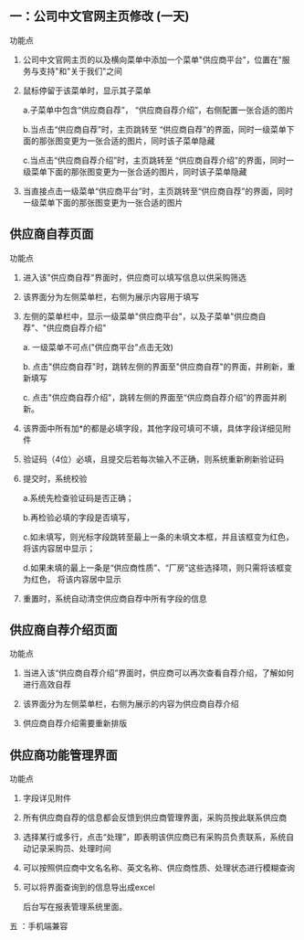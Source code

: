 ##	一：公司中文官网主页修改  (一天)

功能点

1.	公司中文官网主页的以及横向菜单中添加一个菜单"供应商平台"，位置在"服务与支持"和"关于我们"之间

2.	鼠标停留于该菜单时，显示其子菜单

	a.子菜单中包含“供应商自荐”， “供应商自荐介绍”，右侧配置一张合适的图片

	b.当点击“供应商自荐”时，主页跳转至 “供应商自荐”的界面，同时一级菜单下面的那张图变更为一张合适的图片，同时该子菜单隐藏

	c.当点击“供应商自荐介绍”时，主页跳转至 “供应商自荐介绍”的界面，同时一级菜单下面的那张图变更为一张合适的图片，同时该子菜单隐藏

3.	当直接点击一级菜单“供应商平台”时，主页跳转至“供应商自荐”的界面，同时一级菜单下面的那张图变更为一张合适的图片

## 供应商自荐页面  

功能点
	
1. 进入该"供应商自荐"界面时，供应商可以填写信息以供采购筛选
2. 该界面分为左侧菜单栏，右侧为展示内容用于填写
3. 左侧的菜单栏中，显示一级菜单"供应商平台"，以及子菜单"供应商自荐"、"供应商自荐介绍"
	
	a. 一级菜单不可点("供应商平台"点击无效)
		
	b. 点击"供应商自荐"时，跳转左侧的界面至"供应商自荐"的界面，并刷新，重新填写
		
	c. 点击"供应商自荐介绍"，跳转左侧的界面至“供应商自荐介绍”的界面并刷新。
4. 该界面中所有加*的都是必填字段，其他字段可填可不填，具体字段详细见附件
	
5. 验证码（4位）必填，且提交后若每次输入不正确，则系统重新刷新验证码
	
6. 提交时，系统校验
	
	a.系统先检查验证码是否正确；
		
	b.再检验必填的字段是否填写，
		
	c.如未填写，则光标字段跳转至最上一条的未填文本框，并且该框变为红色，将该内容居中显示；
		
	d.如果未填的最上一条是“供应商性质”、“厂房”这些选择项，则只需将该框变为红色，
			将该内容居中显示
7. 重置时，系统自动清空供应商自荐中所有字段的信息

##		 供应商自荐介绍页面

功能点
	
1. 当进入该“供应商自荐介绍”界面时，供应商可以再次查看自荐介绍，了解如何进行高效自荐

2. 该界面分为左侧菜单栏，右侧为展示的内容为供应商自荐介绍

3. 供应商自荐介绍需要重新排版



##		供应商功能管理界面

功能点

1. 字段详见附件
	
2. 所有供应商自荐的信息都会反馈到供应商管理界面，采购员按此联系供应商

3. 选择某行或多行，点击“处理”，即表明该供应商已有采购员负责联系，系统自动记录采购员、处理时间

4. 可以按照供应商中文名名称、英文名称、供应商性质、处理状态进行模糊查询
	
5. 可以将界面查询到的信息导出成excel
	
	后台写在报表管理系统里面。

五  ：手机端兼容